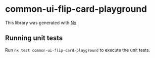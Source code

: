 # common-ui-flip-card-playground

This library was generated with [Nx](https://nx.dev).

## Running unit tests

Run `nx test common-ui-flip-card-playground` to execute the unit tests.
